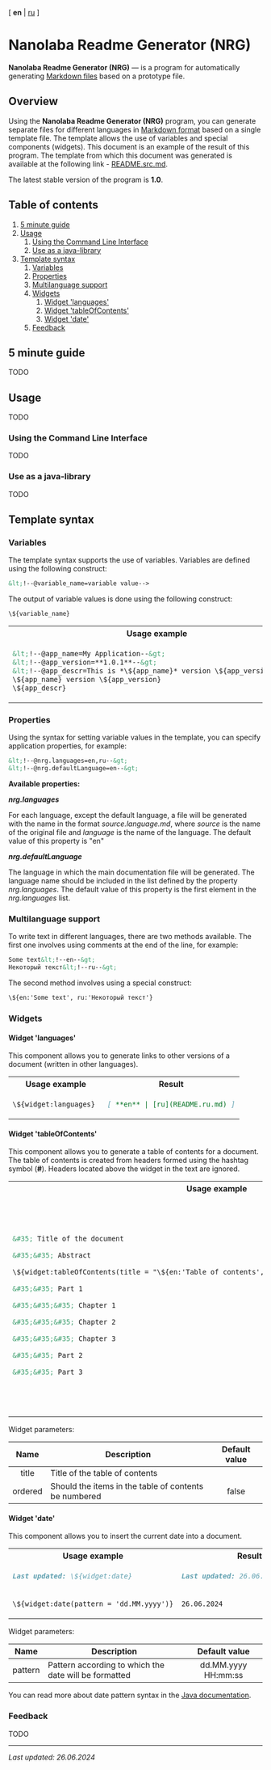 <!-- This file was automatically generated by Nanolaba Readme Generator (NRG) 1.0-SNAPSHOT -->
<!-- Visit https://github.com/nanolaba/readme-generator for details -->


[ **en** | [ru](README.ru.md) ]

# Nanolaba Readme Generator (NRG)

**Nanolaba Readme Generator (NRG)** — is a program for automatically
generating [Markdown files]( https://en.wikipedia.org/wiki/Markdown) based on a prototype file.

## Overview

Using the **Nanolaba Readme Generator (NRG)** program, you can generate separate files for different languages
in [Markdown format]( https://en.wikipedia.org/wiki/Markdown) based on a single template file.
The template allows the use of variables and special components (widgets).
This document is an example of the result of this program.
The template from which this document was generated is available at the
following link - [README.src.md](README.src.md).

The latest stable version of the program is **1.0**.


## Table of contents
1. [5 minute guide](#5-minute-guide)
2. [Usage](#usage)
	1. [Using the Command Line Interface](#using-the-command-line-interface)
	2. [Use as a java-library](#use-as-a-java-library)
3. [Template syntax](#template-syntax)
	1. [Variables](#variables)
	2. [Properties](#properties)
	3. [Multilanguage support](#multilanguage-support)
	4. [Widgets](#widgets)
		1. [Widget 'languages'](#widget-'languages')
		2. [Widget 'tableOfContents'](#widget-'tableofcontents')
		1. [Widget 'date'](#widget-'date')
	1. [Feedback](#feedback)


## 5 minute guide

TODO

## Usage

TODO

### Using the Command Line Interface

TODO

### Use as a java-library

TODO

## Template syntax

### Variables

The template syntax supports the use of variables. Variables are defined using the following construct:

```markdown
&lt;!--@variable_name=variable value-->
```

The output of variable values is done using the following construct:

```markdown
\${variable_name}
```

<table>
<tr><th>Usage example</th><th>Result</th></tr>
<tr><td>

```markdown
&lt;!--@app_name=My Application--&gt;
&lt;!--@app_version=**1.0.1**--&gt;
&lt;!--@app_descr=This is *\${app_name}* version \${app_version}--&gt;
\${app_name} version \${app_version}
\${app_descr}
```

</td><td>

```markdown
My Application version **1.0.1**
This is *My Application* version **1.0.1**
```

</td></tr>
</table>

### Properties

Using the syntax for setting variable values in the template,
you can specify application properties, for example:

```markdown
&lt;!--@nrg.languages=en,ru--&gt;
&lt;!--@nrg.defaultLanguage=en--&gt;
```

**Available properties:**

***nrg.languages***

For each language, except the default language, a file will be generated with the name in the
format *source.language.md*, where *source* is the name of the original file and *language* is the
name of the language. The default value of this property is "en"

***nrg.defaultLanguage***

The language in which the main documentation file will be generated. The language name should be
included in the list defined by the property *nrg.languages*. The default value of this property is
the first element in the *nrg.languages* list.

### Multilanguage support

To write text in different languages, there are two methods available.
The first one involves using comments at the end of the line, for example:

```markdown
Some text&lt;!--en--&gt;
Некоторый текст&lt;!--ru--&gt;
```

The second method involves using a special construct:

```markdown
\${en:'Some text', ru:'Некоторый текст'} 
```

### Widgets

#### Widget 'languages'

This component allows you to generate links to other versions of a document (written in other languages).

<table>
<tr><th>Usage example</th><th>Result</th></tr>
<tr><td>

```markdown
\${widget:languages} 
```

</td><td>

```markdown
[ **en** | [ru](README.ru.md) ]
```

</td></tr>
</table>

#### Widget 'tableOfContents'

This component allows you to generate a table of contents for a document.
The table of contents is created from headers formed using the hashtag symbol (**#**).
Headers located above the widget in the text are ignored.


<table>
<tr><th>Usage example</th><th>Result</th></tr>
<tr><td>

```markdown
&#35; Title of the document

&#35;&#35; Abstract

\${widget:tableOfContents(title = "\${en:'Table of contents', ru:'Содержание'}", ordered = "true")}

&#35;&#35; Part 1

&#35;&#35;&#35; Chapter 1

&#35;&#35;&#35; Chapter 2

&#35;&#35;&#35; Chapter 3

&#35;&#35; Part 2

&#35;&#35; Part 3
```

</td><td>

```markdown 
&#35; Title of the document

&#35;&#35; Abstract

&#35;&#35; Table of contents

1. [Part 1](#part-1)
	1. [Chapter 1](#chapter-1)
	2. [Chapter 2](#chapter-2)
	3. [Chapter 3](#chapter-3)
2. [Part 2](#part-2)
3. [Part 3](#part-3)

&#35;&#35; Part 1

&#35;&#35;&#35; Chapter 1

&#35;&#35;&#35; Chapter 2

&#35;&#35;&#35; Chapter 3

&#35;&#35; Part 2

&#35;&#35; Part 3
```

</td></tr> 
</table>

Widget parameters:

|  Name   | Description                                           | Default value |
|:-------:|-------------------------------------------------------|:-------------:|
|  title  | Title of the table of contents                        |               |
| ordered | Should the items in the table of contents be numbered |     false     |

#### Widget 'date'

This component allows you to insert the current date into a document.

<table>
<tr><th>Usage example</th><th>Result</th></tr>
<tr><td>

```markdown
Last updated: \${widget:date}
```

</td><td>

```markdown
Last updated: 26.06.2024 09:56:29
```

</td></tr>
<tr><td>

```markdown
\${widget:date(pattern = 'dd.MM.yyyy')}
```

</td><td>

```markdown
26.06.2024
```

</td></tr>
</table>

Widget parameters:

|  Name   | Description                                           |    Default value    |
|:-------:|-------------------------------------------------------|:-------------------:|
| pattern | Pattern according to which the date will be formatted | dd.MM.yyyy HH:mm:ss |

You can read more about date pattern syntax in the
[Java documentation](https://docs.oracle.com/javase/8/docs/api/java/text/SimpleDateFormat.html).

### Feedback

TODO

---
*Last updated: 26.06.2024*
